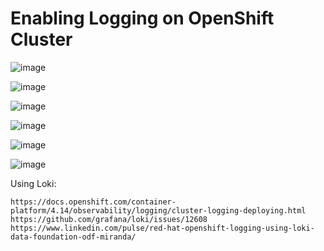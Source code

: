 # Enabling Logging on OpenShift Cluster




![image](https://github.com/user-attachments/assets/7bb8f3d8-a64d-4359-8ef9-b3d66e928b76)


![image](https://github.com/user-attachments/assets/3d2f4890-0bc8-4ae8-91fd-361a012acd75)



![image](https://github.com/user-attachments/assets/9747697d-77dc-461d-ad41-de9fccf842fe)


![image](https://github.com/user-attachments/assets/08db9549-079c-403a-9b3a-790b4eb0f4f7)



![image](https://github.com/user-attachments/assets/9a3b2b7c-159d-4ddc-a512-6e0f024655d4)

![image](https://github.com/user-attachments/assets/e715f688-798c-468a-aa2c-4ff462f5ac59)




Using Loki:
```
https://docs.openshift.com/container-platform/4.14/observability/logging/cluster-logging-deploying.html
https://github.com/grafana/loki/issues/12608
https://www.linkedin.com/pulse/red-hat-openshift-logging-using-loki-data-foundation-odf-miranda/
```
